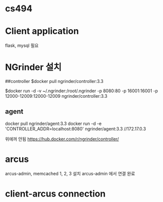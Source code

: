  cs494
======

# Client application 
flask, mysql 필요 

# NGrinder 설치 
##controller
$docker pull ngrinder/controller:3.3

$docker run -d -v ~/.ngrinder:/root/.ngrinder -p 8080:80 -p 16001:16001 -p 12000-12009:12000-12009  ngrinder/controller:3.3 

## agent 

docker pull ngrinder/agent:3.3
docker run -d -e 'CONTROLLER_ADDR=localhost:8080' ngrinder/agent:3.3
//172.17.0.3

위에꺼 안됨 
https://hub.docker.com/r/ngrinder/controller/


# arcus 

arcus-admin, memcached 1, 2, 3 설치 
arcus-admin 에서 연결 완료 

# client-arcus connection 

